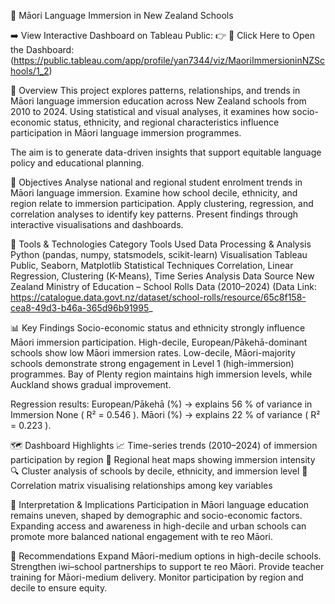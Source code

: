 🏫 Māori Language Immersion in New Zealand Schools

➡️ View Interactive Dashboard on Tableau Public:
👉 🔗 Click Here to Open the Dashboard:(https://public.tableau.com/app/profile/yan7344/viz/MaoriImmersioninNZSchools/1_2)

📘 Overview
This project explores patterns, relationships, and trends in Māori language immersion education across New Zealand schools from 2010 to 2024. Using statistical and visual analyses, it examines how socio-economic status, ethnicity, and regional characteristics influence participation in Māori language immersion programmes.

The aim is to generate data-driven insights that support equitable language policy and educational planning.

🎯 Objectives
Analyse national and regional student enrolment trends in Māori language immersion.
Examine how school decile, ethnicity, and region relate to immersion participation.
Apply clustering, regression, and correlation analyses to identify key patterns.
Present findings through interactive visualisations and dashboards.

🧰 Tools & Technologies
Category	Tools Used
Data Processing & Analysis	Python (pandas, numpy, statsmodels, scikit-learn)
Visualisation	Tableau Public, Seaborn, Matplotlib
Statistical Techniques	Correlation, Linear Regression, Clustering (K-Means), Time Series Analysis
Data Source	New Zealand Ministry of Education – School Rolls Data (2010–2024) 
(Data Link: https://catalogue.data.govt.nz/dataset/school-rolls/resource/65c8f158-cea8-49d3-b46a-365d96b91995_

📊 Key Findings
Socio-economic status and ethnicity strongly influence Māori immersion participation.
High-decile, European/Pākehā-dominant schools show low Māori immersion rates.
Low-decile, Māori-majority schools demonstrate strong engagement in Level 1 (high-immersion) programmes.
Bay of Plenty region maintains high immersion levels, while Auckland shows gradual improvement.

Regression results:
European/Pākehā (%) → explains 56 % of variance in Immersion None ( R² = 0.546 ).
Māori (%) → explains 22 % of variance ( R² = 0.223 ).

🗺️ Dashboard Highlights
📈 Time-series trends (2010–2024) of immersion participation by region
🧭 Regional heat maps showing immersion intensity
🔍 Cluster analysis of schools by decile, ethnicity, and immersion level
🧩 Correlation matrix visualising relationships among key variables

🧭 Interpretation & Implications
Participation in Māori language education remains uneven, shaped by demographic and socio-economic factors. Expanding access and awareness in high-decile and urban schools can promote more balanced national engagement with te reo Māori.

🧩 Recommendations
Expand Māori-medium options in high-decile schools.
Strengthen iwi–school partnerships to support te reo Māori.
Provide teacher training for Māori-medium delivery.
Monitor participation by region and decile to ensure equity.
